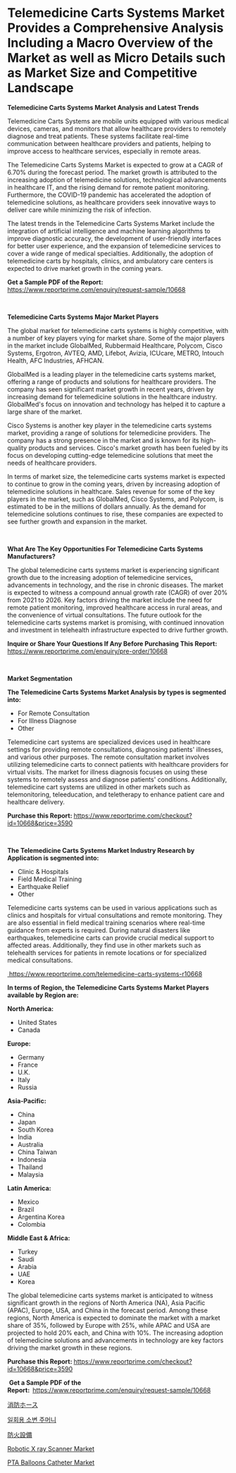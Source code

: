 <p><h1>Telemedicine Carts Systems Market Provides a Comprehensive Analysis Including a Macro Overview of the Market as well as Micro Details such as Market Size and Competitive Landscape</h1></p><p><strong>Telemedicine Carts Systems Market Analysis and Latest Trends</strong></p>
<p><p>Telemedicine Carts Systems are mobile units equipped with various medical devices, cameras, and monitors that allow healthcare providers to remotely diagnose and treat patients. These systems facilitate real-time communication between healthcare providers and patients, helping to improve access to healthcare services, especially in remote areas.</p><p>The Telemedicine Carts Systems Market is expected to grow at a CAGR of 6.70% during the forecast period. The market growth is attributed to the increasing adoption of telemedicine solutions, technological advancements in healthcare IT, and the rising demand for remote patient monitoring. Furthermore, the COVID-19 pandemic has accelerated the adoption of telemedicine solutions, as healthcare providers seek innovative ways to deliver care while minimizing the risk of infection.</p><p>The latest trends in the Telemedicine Carts Systems Market include the integration of artificial intelligence and machine learning algorithms to improve diagnostic accuracy, the development of user-friendly interfaces for better user experience, and the expansion of telemedicine services to cover a wide range of medical specialties. Additionally, the adoption of telemedicine carts by hospitals, clinics, and ambulatory care centers is expected to drive market growth in the coming years.</p></p>
<p><strong>Get a Sample PDF of the Report:&nbsp;</strong> <a href="https://www.reportprime.com/enquiry/request-sample/10668">https://www.reportprime.com/enquiry/request-sample/10668</a></p>
<p>&nbsp;</p>
<p><strong>Telemedicine Carts Systems Major Market Players</strong></p>
<p><p>The global market for telemedicine carts systems is highly competitive, with a number of key players vying for market share. Some of the major players in the market include GlobalMed, Rubbermaid Healthcare, Polycom, Cisco Systems, Ergotron, AVTEQ, AMD, Lifebot, Avizia, ICUcare, METRO, Intouch Health, AFC Industries, AFHCAN.</p><p>GlobalMed is a leading player in the telemedicine carts systems market, offering a range of products and solutions for healthcare providers. The company has seen significant market growth in recent years, driven by increasing demand for telemedicine solutions in the healthcare industry. GlobalMed's focus on innovation and technology has helped it to capture a large share of the market.</p><p>Cisco Systems is another key player in the telemedicine carts systems market, providing a range of solutions for telemedicine providers. The company has a strong presence in the market and is known for its high-quality products and services. Cisco's market growth has been fueled by its focus on developing cutting-edge telemedicine solutions that meet the needs of healthcare providers.</p><p>In terms of market size, the telemedicine carts systems market is expected to continue to grow in the coming years, driven by increasing adoption of telemedicine solutions in healthcare. Sales revenue for some of the key players in the market, such as GlobalMed, Cisco Systems, and Polycom, is estimated to be in the millions of dollars annually. As the demand for telemedicine solutions continues to rise, these companies are expected to see further growth and expansion in the market.</p></p>
<p>&nbsp;</p>
<p><strong>What Are The Key Opportunities For Telemedicine Carts Systems Manufacturers?</strong></p>
<p><p>The global telemedicine carts systems market is experiencing significant growth due to the increasing adoption of telemedicine services, advancements in technology, and the rise in chronic diseases. The market is expected to witness a compound annual growth rate (CAGR) of over 20% from 2021 to 2026. Key factors driving the market include the need for remote patient monitoring, improved healthcare access in rural areas, and the convenience of virtual consultations. The future outlook for the telemedicine carts systems market is promising, with continued innovation and investment in telehealth infrastructure expected to drive further growth.</p></p>
<p><strong>Inquire or Share Your Questions If Any Before Purchasing This Report:</strong> <a href="https://www.reportprime.com/enquiry/pre-order/10668">https://www.reportprime.com/enquiry/pre-order/10668</a></p>
<p>&nbsp;</p>
<p><strong>Market Segmentation</strong></p>
<p><strong>The Telemedicine Carts Systems Market Analysis by types is segmented into:</strong></p>
<p><ul><li>For Remote Consultation</li><li>For Illness Diagnose</li><li>Other</li></ul></p>
<p><p>Telemedicine cart systems are specialized devices used in healthcare settings for providing remote consultations, diagnosing patients' illnesses, and various other purposes. The remote consultation market involves utilizing telemedicine carts to connect patients with healthcare providers for virtual visits. The market for illness diagnosis focuses on using these systems to remotely assess and diagnose patients' conditions. Additionally, telemedicine cart systems are utilized in other markets such as telemonitoring, teleeducation, and teletherapy to enhance patient care and healthcare delivery.</p></p>
<p><strong>Purchase this Report:&nbsp;</strong><a href="https://www.reportprime.com/checkout?id=10668&price=3590">https://www.reportprime.com/checkout?id=10668&price=3590</a></p>
<p>&nbsp;</p>
<p><strong>The Telemedicine Carts Systems Market Industry Research by Application is segmented into:</strong></p>
<p><ul><li>Clinic & Hospitals</li><li>Field Medical Training</li><li>Earthquake Relief</li><li>Other</li></ul></p>
<p><p>Telemedicine carts systems can be used in various applications such as clinics and hospitals for virtual consultations and remote monitoring. They are also essential in field medical training scenarios where real-time guidance from experts is required. During natural disasters like earthquakes, telemedicine carts can provide crucial medical support to affected areas. Additionally, they find use in other markets such as telehealth services for patients in remote locations or for specialized medical consultations.</p></p>
<p><a href="https://www.reportprime.com/telemedicine-carts-systems-r10668">&nbsp;https://www.reportprime.com/telemedicine-carts-systems-r10668</a></p>
<p><strong>In terms of Region, the Telemedicine Carts Systems Market Players available by Region are:</strong></p>
<p>
    <p> <strong> North America: </strong>
        <ul>
            <li>United States</li>
            <li>Canada</li>
        </ul>
        </p> 
    <p> <strong> Europe: </strong>
        <ul>
            <li>Germany</li>
            <li>France</li>
            <li>U.K.</li>
            <li>Italy</li>
            <li>Russia</li>
        </ul>
        </p> 
    <p> <strong> Asia-Pacific: </strong>
        <ul>
            <li>China</li>
            <li>Japan</li>
            <li>South Korea</li>
            <li>India</li>
            <li>Australia</li>
            <li>China Taiwan</li>
            <li>Indonesia</li>
            <li>Thailand</li>
            <li>Malaysia</li>
        </ul>
        </p> 
    <p> <strong> Latin America: </strong>
        <ul>
            <li>Mexico</li>
            <li>Brazil</li>
            <li>Argentina Korea</li>
            <li>Colombia</li>
        </ul>
        </p> 
    <p> <strong> Middle East & Africa: </strong>
        <ul>
            <li>Turkey</li>
            <li>Saudi</li>
            <li>Arabia</li>
            <li>UAE</li>
            <li>Korea</li>
        </ul>
    </p>
    </p>
<p><p>The global telemedicine carts systems market is anticipated to witness significant growth in the regions of North America (NA), Asia Pacific (APAC), Europe, USA, and China in the forecast period. Among these regions, North America is expected to dominate the market with a market share of 35%, followed by Europe with 25%, while APAC and USA are projected to hold 20% each, and China with 10%. The increasing adoption of telemedicine solutions and advancements in technology are key factors driving the market growth in these regions.</p></p>
<p><strong>Purchase this Report: </strong><a href="https://www.reportprime.com/checkout?id=10668&price=3590">https://www.reportprime.com/checkout?id=10668&price=3590</a></p>
<p>&nbsp;<strong>Get a Sample PDF of the Report:&nbsp;&nbsp;</strong><a href="https://www.reportprime.com/enquiry/request-sample/10668">https://www.reportprime.com/enquiry/request-sample/10668</a></p>
<p><strong></strong></p>
<p><p><a href="https://github.com/DemarcusKuhlman/Market-Research-Report-List-1/blob/main/208034679715.md">消防ホース</a></p><p><a href="https://github.com/JohnQuil1917/Market-Research-Report-List-1/blob/main/375854774504.md">일회용 소변 주머니</a></p><p><a href="https://github.com/DudleyFerry/Market-Research-Report-List-1/blob/main/796173979716.md">防火設備</a></p><p><a href="https://github.com/moyahfrancoestellec51j635wcx/Market-Research-Report-List-2/blob/main/robotic-x-ray-scanner-market.md">Robotic X ray Scanner Market</a></p><p><a href="https://github.com/JuliaFadel1922/Market-Research-Report-List-1/blob/main/pta-balloons-catheter-market.md">PTA Balloons Catheter Market</a></p></p>
